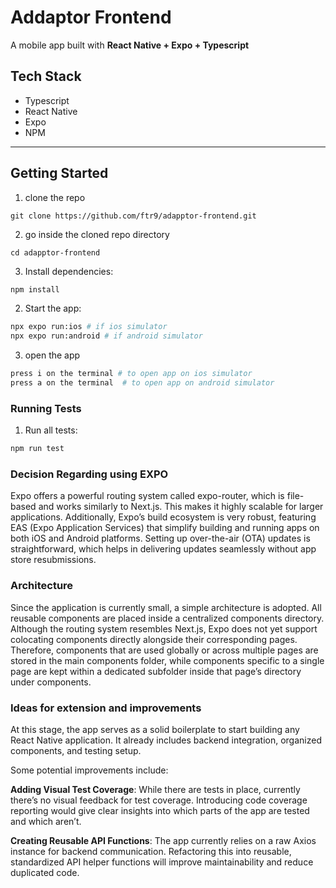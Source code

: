 # Addaptor Frontend

A mobile app built with **React Native + Expo + Typescript**

## Tech Stack

- Typescript
- React Native
- Expo
- NPM

---

## Getting Started

1. clone the repo

```
git clone https://github.com/ftr9/adapptor-frontend.git
```

2. go inside the cloned repo directory

```
cd adapptor-frontend
```

3. Install dependencies:

```bash
npm install
```

2. Start the app:

```bash
npx expo run:ios # if ios simulator
npx expo run:android # if android simulator
```

3. open the app

```bash
press i on the terminal # to open app on ios simulator
press a on the terminal  # to open app on android simulator
```

### Running Tests

1. Run all tests:

```bash
npm run test
```

### Decision Regarding using EXPO

Expo offers a powerful routing system called expo-router, which is file-based and works similarly to Next.js. This makes it highly scalable for larger applications. Additionally, Expo’s build ecosystem is very robust, featuring EAS (Expo Application Services) that simplify building and running apps on both iOS and Android platforms. Setting up over-the-air (OTA) updates is straightforward, which helps in delivering updates seamlessly without app store resubmissions.

### Architecture

Since the application is currently small, a simple architecture is adopted. All reusable components are placed inside a centralized components directory. Although the routing system resembles Next.js, Expo does not yet support colocating components directly alongside their corresponding pages. Therefore, components that are used globally or across multiple pages are stored in the main components folder, while components specific to a single page are kept within a dedicated subfolder inside that page’s directory under components.

### Ideas for extension and improvements

At this stage, the app serves as a solid boilerplate to start building any React Native application. It already includes backend integration, organized components, and testing setup.

Some potential improvements include:

**Adding Visual Test Coverage**: While there are tests in place, currently there’s no visual feedback for test coverage. Introducing code coverage reporting would give clear insights into which parts of the app are tested and which aren’t.

**Creating Reusable API Functions**: The app currently relies on a raw Axios instance for backend communication. Refactoring this into reusable, standardized API helper functions will improve maintainability and reduce duplicated code.
